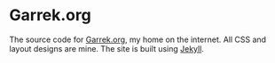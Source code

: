 # Garrek.org

The source code for [Garrek.org](https://garrek.org), my home on the internet.
All CSS and layout designs are mine.
The site is built using [Jekyll](https://jekyllrb.com).